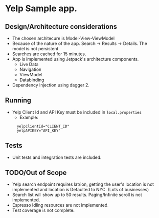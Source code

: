 # Yelp Sample app.

## Design/Architecture considerations
- The chosen architecure is Model-View-ViewModel
- Because of the nature of the app. Search -> Results -> Details. The model is not persistent
- Searches are cached for 15 minutes.
- App is implemented using Jetpack's architecture components.
  - Live Data
  - Navigation 
  - ViewModel
  - Databinding
- Dependency Injection using dagger 2.

## Running
- Yelp Client Id and API Key must be included in `local.properties`
  - Example:
  ```
    yelpClientId="CLIENT_ID"
    yelpAPIKEY="API_KEY"
  ```

## Tests
- Unit tests and integration tests are included.

## TODO/Out of Scope
- Yelp search endpoint requires lat/lon, getting the user's location is not implemented and location is Defaulted to NYC. (Lots of businesses)
- Search list will show up to 50 results. Paging/Infinite scroll is not implemented.
- Espresso Idling resources are not implemented.
- Test coverage is not complete.

